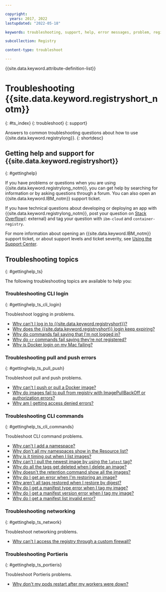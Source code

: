```yaml
---

copyright:
  years: 2017, 2022
lastupdated: "2022-05-18"

keywords: troubleshooting, support, help, error messages, problem, registry, support ticket, ticket

subcollection: Registry

content-type: troubleshoot

---
```


{{site.data.keyword.attribute-definition-list}}

# Troubleshooting {{site.data.keyword.registryshort_notm}}
{: #ts_index}
{: troubleshoot}
{: support}

Answers to common troubleshooting questions about how to use {{site.data.keyword.registrylong}}.
{: shortdesc}

## Getting help and support for {{site.data.keyword.registryshort}}
{: #gettinghelp}

If you have problems or questions when you are using {{site.data.keyword.registrylong_notm}}, you can get help by searching for information or by asking questions through a forum. You can also open an {{site.data.keyword.IBM_notm}} support ticket.

If you have technical questions about developing or deploying an app with {{site.data.keyword.registrylong_notm}}, post your question on [Stack Overflow](https://stackoverflow.com/questions/tagged/ibm-cloud+container-registry){: external} and tag your question with `ibm-cloud` and `container-registry`.

For more information about opening an {{site.data.keyword.IBM_notm}} support ticket, or about support levels and ticket severity, see [Using the Support Center](/docs/get-support?topic=get-support-using-avatar).

## Troubleshooting topics
{: #gettinghelp_ts}

The following troubleshooting topics are available to help you:

### Troubleshooting CLI login
{: #gettinghelp_ts_cli_login}

Troubleshoot logging in problems.

- [Why can't I log in to {{site.data.keyword.registryshort}}?](/docs/Registry?topic=Registry-troubleshoot-login)
- [Why does the {{site.data.keyword.registryshort}} login keep expiring?](/docs/Registry?topic=Registry-troubleshoot-login-expire)
- [Why do commands fail saying that I'm not logged in?](/docs/Registry?topic=Registry-troubleshoot-login-cloud)
- [Why do `cr` commands fail saying they’re not registered?](/docs/Registry?topic=Registry-troubleshoot-login-error)
- [Why is Docker login on my Mac failing?](/docs/Registry?topic=Registry-troubleshoot-docker-mac)

### Troubleshooting pull and push errors
{: #gettinghelp_ts_pull_push}

Troubleshoot pull and push problems.

- [Why can't I push or pull a Docker image?](/docs/Registry?topic=Registry-troubleshoot-push-pull-docker)
- [Why do images fail to pull from registry with ImagePullBackOff or authorization errors?](/docs/containers?topic=containers-ts-app-image-pull)
- [Why am I getting access denied errors?](/docs/Registry?topic=Registry-troubleshoot-iam-policy)

### Troubleshooting CLI commands
{: #gettinghelp_ts_cli_commands}

Troubleshoot CLI command problems.

- [Why can't I add a namespace?](/docs/Registry?topic=Registry-troubleshoot-add-namespace)
- [Why don't all my namespaces show in the Resource list?](/docs/Registry?topic=Registry-troubleshoot-namespace-resource-list)
- [Why is it timing out when I list images?](/docs/Registry?topic=Registry-troubleshoot-image-timeout)
- [Why can't I pull the newest image by using the `latest` tag?](/docs/Registry?topic=Registry-troubleshoot-docker-latest)
- [Why do all the tags get deleted when I delete an image?](/docs/Registry?topic=Registry-troubleshoot-image-rm)
- [Why doesn't the retention command show all the images?](/docs/Registry?topic=Registry-troubleshoot-image-list-retention)
- [Why do I get an error when I'm restoring an image?](/docs/Registry?topic=Registry-troubleshoot-image-restore)
- [Why aren't all tags restored when I restore by digest?](/docs/Registry?topic=Registry-troubleshoot-image-restore-digest)
- [Why do I get a manifest type error when I tag my image?](/docs/Registry?topic=Registry-troubleshoot-manifest-error-type)
- [Why do I get a manifest version error when I tag my image?](/docs/Registry?topic=Registry-troubleshoot-manifest-error-version)
- [Why do I get a manifest list invalid error?](/docs/Registry?topic=Registry-troubleshoot-manifest-list-error)

### Troubleshooting networking
{: #gettinghelp_ts_network}

Troubleshoot networking problems.

- [Why can't I access the registry through a custom firewall?](/docs/Registry?topic=Registry-troubleshoot-firewall)

### Troubleshooting Portieris
{: #gettinghelp_ts_portieris}

Troubleshoot Portieris problems.

- [Why don't my pods restart after my workers were down?](/docs/Registry?topic=Registry-troubleshoot-pods)


